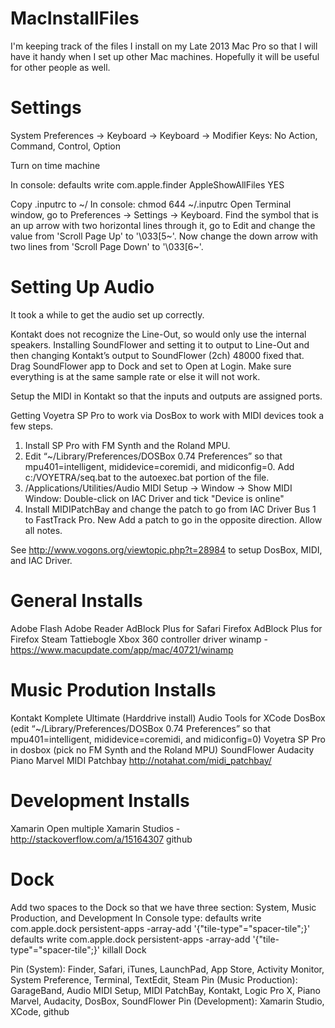 MacInstallFiles
===============

I'm keeping track of the files I install on my Late 2013 Mac Pro so that I will have it handy when I set up other Mac machines.  Hopefully it will be useful for other people as well.

Settings
========
System Preferences -> Keyboard -> Keyboard -> Modifier Keys: No Action, Command, Control, Option

Turn on time machine

In console: defaults write com.apple.finder AppleShowAllFiles YES

Copy .inputrc to ~/
In console: chmod 644 ~/.inputrc
Open Terminal window, go to Preferences -> Settings -> Keyboard.  Find the symbol that is an up arrow with two horizontal lines through it, go to Edit and change the value from 'Scroll Page Up' to '\033[5~'.  Now change the down arrow with two lines from 'Scroll Page Down' to '\033[6~'.

Setting Up Audio
================
It took a while to get the audio set up correctly.  

Kontakt does not recognize the Line-Out, so would only use the internal speakers.  Installing SoundFlower and setting it to output to Line-Out and then changing Kontakt’s output to SoundFlower (2ch) 48000 fixed that.  Drag SoundFlower app to Dock and set to Open at Login.  Make sure everything is at the same sample rate or else it will not work. 

Setup the MIDI in Kontakt so that the inputs and outputs are assigned ports.  

Getting Voyetra SP Pro to work via DosBox to work with MIDI devices took a few steps.  
1. Install SP Pro with FM Synth and the Roland MPU.  
2. Edit “~/Library/Preferences/DOSBox 0.74 Preferences” so that mpu401=intelligent, mididevice=coremidi, and midiconfig=0.  Add c:/VOYETRA/seq.bat to the autoexec.bat portion of the file. 
3. /Applications/Utilities/Audio MIDI Setup -> Window -> Show MIDI Window: Double-click on IAC Driver and tick "Device is online"
4. Install MIDIPatchBay and change the patch to go from IAC Driver Bus 1 to FastTrack Pro.    New Add a patch to go in the opposite direction.  Allow all notes.

See http://www.vogons.org/viewtopic.php?t=28984 to setup DosBox, MIDI, and IAC Driver.

General Installs
================
Adobe Flash
Adobe Reader
AdBlock Plus for Safari
Firefox
AdBlock Plus for Firefox
Steam
Tattiebogle Xbox 360 controller driver
winamp - https://www.macupdate.com/app/mac/40721/winamp

Music Prodution Installs
========================
Kontakt Komplete Ultimate (Harddrive install) 
Audio Tools for XCode
DosBox (edit “~/Library/Preferences/DOSBox 0.74 Preferences” so that mpu401=intelligent, mididevice=coremidi, and midiconfig=0)
Voyetra SP Pro in dosbox (pick no FM Synth and the Roland MPU)
SoundFlower
Audacity
Piano Marvel
MIDI Patchbay http://notahat.com/midi_patchbay/

Development Installs
====================
Xamarin
Open multiple Xamarin Studios - http://stackoverflow.com/a/15164307
github 

Dock
====
Add two spaces to the Dock so that we have three section: System, Music Production, and Development
In Console type:
defaults write com.apple.dock persistent-apps -array-add '{"tile-type"="spacer-tile";}'
defaults write com.apple.dock persistent-apps -array-add '{"tile-type"="spacer-tile";}'
killall Dock

Pin (System): Finder, Safari, iTunes, LaunchPad, App Store, Activity Monitor, System Preference, Terminal, TextEdit, Steam
Pin (Music Production): GarageBand, Audio MIDI Setup, MIDI PatchBay, Kontakt, Logic Pro X, Piano Marvel, Audacity, DosBox, SoundFlower
Pin (Development): Xamarin Studio, XCode, github
